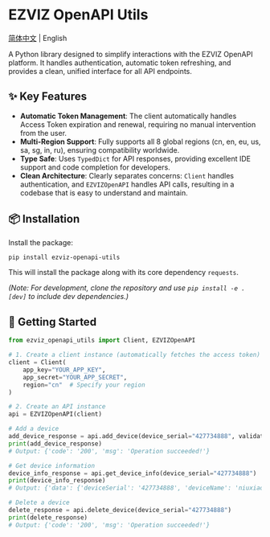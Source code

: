 # EZVIZ OpenAPI Utils

[简体中文](README.zh-CN.md) | English

A Python library designed to simplify interactions with the EZVIZ OpenAPI platform. It handles authentication, automatic token refreshing, and provides a clean, unified interface for all API endpoints.

## ✨ Key Features

- **Automatic Token Management**: The client automatically handles Access Token expiration and renewal, requiring no manual intervention from the user.
- **Multi-Region Support**: Fully supports all 8 global regions (cn, en, eu, us, sa, sg, in, ru), ensuring compatibility worldwide.
- **Type Safe**: Uses `TypedDict` for API responses, providing excellent IDE support and code completion for developers.
- **Clean Architecture**: Clearly separates concerns: `Client` handles authentication, and `EZVIZOpenAPI` handles API calls, resulting in a codebase that is easy to understand and maintain.

## 📦 Installation

Install the package:

```bash
pip install ezviz-openapi-utils
```

This will install the package along with its core dependency `requests`.

*(Note: For development, clone the repository and use `pip install -e .[dev]` to include dev dependencies.)*

## 🚀 Getting Started

```python
from ezviz_openapi_utils import Client, EZVIZOpenAPI

# 1. Create a client instance (automatically fetches the access token)
client = Client(
    app_key="YOUR_APP_KEY",
    app_secret="YOUR_APP_SECRET",
    region="cn"  # Specify your region
)

# 2. Create an API instance
api = EZVIZOpenAPI(client)

# Add a device
add_device_response = api.add_device(device_serial="427734888", validate_code="ABCDEF")
print(add_device_response)
# Output: {'code': '200', 'msg': 'Operation succeeded!'}

# Get device information
device_info_response = api.get_device_info(device_serial="427734888")
print(device_info_response)
# Output: {'data': {'deviceSerial': '427734888', 'deviceName': 'niuxiaoge device', 'model': 'CS-C1-11WPFR', 'status': 0, 'defence': 1, 'isEncrypt': 0}, 'code': '200', 'msg': 'Operating succeeded!'}

# Delete a device
delete_response = api.delete_device(device_serial="427734888")
print(delete_response)
# Output: {'code': '200', 'msg': 'Operation succeeded!'}
```
